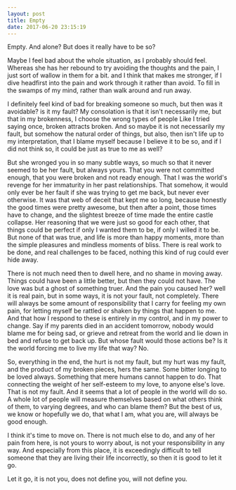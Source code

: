 ```yaml
---
layout: post
title: Empty
date: 2017-06-20 23:15:19
---
```


Empty. And alone?
But does it really have to be so?

Maybe I feel bad about the whole situation, as I probably should feel. Whereas she has her rebound to try avoiding the thoughts and the pain, I just sort of wallow in them for a bit. and I think that makes me stronger, if I dive headfirst into the pain and work through it rather than avoid. To fill in the swamps of my mind, rather than walk around and run away. 

I definitely feel kind of bad for breaking someone so much, but then was it avoidable? is it my fault? My consolation is that it isn't necessarily me, but that in my brokenness, I choose the wrong types of people Like I tried saying once, broken attracts broken. And so maybe it is not necessarily my fault, but somehow the natural order of things, but also, then isn't life up to my interpretation, that I blame myself because I believe it to be so, and if I did not think so, it could be just as true to me as well?

But she wronged you in so many subtle ways, so much so that it never seemed to be her fault, but always yours. That you were not committed enough, that you were broken and not ready enough. That I was the world's revenge for her immaturity in her past relationships. That somehow, it would only ever be her fault if she was trying to get me back, but never ever otherwise. It was that web of deceit that kept me so long, because honestly the good times were pretty awesome, but then after a point, those times have to change, and the slightest breeze of time made the entire castle collapse. Her reasoning that we were just so good for each other, that things could be perfect if only I wanted them to be, if only I willed it to be. But none of that was true, and life is more than happy moments, more than the simple pleasures and mindless moments of bliss. There is real work to be done, and real challenges to be faced, nothing this kind of rug could ever hide away. 

There is not much need then to dwell here, and no shame in moving away. Things could have been a little better, but then they could not have. The love was but a ghost of something truer. And the pain you caused her? well it is real pain, but in some ways, it is not your fault, not completely. There will always be some amount of responsibility that I carry for feeling my own pain, for letting myself be rattled or shaken by things that happen to me. And that how I respond to these is entirely in my control, and in my power to change. Say if my parents died in an accident tomorrow, nobody would blame me for being sad, or grieve and retreat from the world and lie down in bed and refuse to get back up. But whose fault would those actions be? Is it the world forcing me to live my life that way? No. 

So, everything in the end, the hurt is not my fault, but my hurt was my fault, and the product of my broken pieces, hers the same. Some bitter longing to be loved always. Something that mere humans cannot happen to do. That connecting the weight of her self-esteem to my love, to anyone else's love. That is not my fault.  And it seems that a lot of people in the world will do so. A whole lot of people will measure themselves based on what others think of them, to varying degrees, and who can blame them? But the best of us, we know or hopefully we do, that what I am, what you are, will always be good enough. 

I think it's time to move on. There is not much else to do, and any of her pain from here, is not yours to worry about, is not your responsibility in any way. And especially from this place, it is exceedingly difficult to tell someone that they are living their life incorrectly, so then it is good to let it go.

Let it go, it is not you, does not define you, will not define you.

